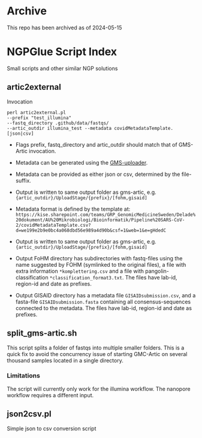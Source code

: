 # Archive
This repo has been archived as of 2024-05-15

# NGPGlue Script Index
Small scripts and other similar NGP solutions

## artic2external

Invocation
```
perl artic2external.pl 
--prefix "test_illumina"
--fastq_directory .github/data/fastqs/
--artic_outdir illumina_test --metadata covidMetadataTemplate.[json|csv]
```

* Flags prefix, fastq_directory and artic_outdir should match that of GMS-Artic invocation.

* Metadata can be generated using the [GMS-uploader](https://github.com/genomic-medicine-sweden/GMS-uploader). 

* Metadata can be provided as either json or csv, determined by the file-suffix.

* Output is written to same output folder as gms-artic, e.g. `{artic_outdir}/UploadStage/{prefix}/[fohm,gisaid]`

* Metadata format is defined by the template at: ` https://kise.sharepoint.com/teams/GRP_GenomicMedicineSweden/Delade%20dokument/AU%20Mikrobiologi/Bioinformatik/Pipeline%20SARS-CoV-2/covidMetadataTemplate.csv?d=we199e2b9e0bc4a068dbd56e989a4d90b&csf=1&web=1&e=gHdedC `

* Output is written to same output folder as gms-artic, e.g. `{artic_outdir}/UploadStage/{prefix}/[fohm,gisaid]`

* Output FoHM directory has subdirectories with fastq-files using the name suggested by FOHM (symlinked to the original files), a file with extra information `*komplettering.csv` and a file with pangolin-classification `*classification_format3.txt`. The files have lab-id, region-id and date as prefixes.

* Output GISAID directory has a metadata file `GISAIDsubmission.csv`, and a fasta-file `GISAIDsubmission.fasta` containing all consensus-sequences connected to the metadata.  The files have lab-id, region-id and date as prefixes.

## split_gms-artic.sh
This script splits a folder of fastqs into multiple smaller folders. 
This is a quick fix to avoid the concurrency issue of starting GMC-Artic on several thousand samples located in a single directory.

### Limitations
The script will currently only work for the illumina workflow. The nanopore workflow requires a different input.

## json2csv.pl
Simple json to csv conversion script
